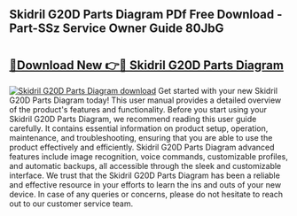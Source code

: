 ## Skidril G20D Parts Diagram PDf Free Download - Part-SSz Service Owner Guide 80JbG

# <h2><a href="http://dfokhh.blite.top/?on=Skidril+G20D+Parts+Diagram">🔗Download New 👉🔴 Skidril G20D Parts Diagram</a></h2>

[![Skidril G20D Parts Diagram download](https://i.imgur.com/lujVjoI.png)](http://dfokhh.blite.top/?on=Skidril+G20D+Parts+Diagram)
Get started with your new Skidril G20D Parts Diagram today! This user manual provides a detailed overview of the product's features and functionality. Before you start using your Skidril G20D Parts Diagram, we recommend reading this user guide carefully. It contains essential information on product setup, operation, maintenance, and troubleshooting, ensuring that you are able to use the product effectively and efficiently. Skidril G20D Parts Diagram advanced features include image recognition, voice commands, customizable profiles, and automatic backups, all accessible through the sleek and customizable interface. We trust that the Skidril G20D Parts Diagram has been a reliable and effective resource in your efforts to learn the ins and outs of your new device. In case of any queries or concerns, please do not hesitate to reach out to our customer service team.

